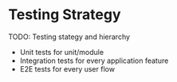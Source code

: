 # Testing Strategy

TODO: Testing stategy and hierarchy

- Unit tests for unit/module
- Integration tests for every application feature
- E2E tests for every user flow
